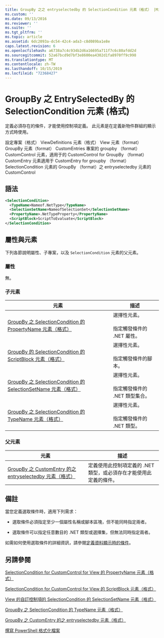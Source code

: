 ```yaml
---
title: GroupBy 之之 entryselectedby 的 SelectionCondition 元素（格式） |Microsoft Docs
ms.custom: ''
ms.date: 09/13/2016
ms.reviewer: ''
ms.suite: ''
ms.tgt_pltfrm: ''
ms.topic: article
ms.assetid: 6dc2093a-dc54-42c4-ada3-c8d089ba1e8e
caps.latest.revision: 6
ms.openlocfilehash: a6738a7c4c934b2d6a16695a711f7c6c80afdd2d
ms.sourcegitcommit: 52a67bcd9d7bf3e8600ea4302d1fa8970ff9c998
ms.translationtype: MT
ms.contentlocale: zh-TW
ms.lasthandoff: 10/15/2019
ms.locfileid: "72368427"
---
```

# <a name="selectioncondition-element-for-entryselectedby-for-groupby-format"></a>GroupBy 之 EntrySelectedBy 的 SelectionCondition 元素 (格式)

定義必須存在的條件，才能使用控制項定義。 此元素是在定義新物件群組的顯示方式時使用。

設定專案（格式） ViewDefinitions 元素（格式） View 元素（format） GroupBy 元素（format） CustomEntries 專案的 groupby （format） CustomControl 元素，適用于的 CustomControl for GroupBy （format） CustomEntry 元素適用于 CustomEntry for groupby （format） SelectionCondition 元素的 GroupBy （format）之 entryselectedby 元素的 CustomControl

## <a name="syntax"></a>語法

```xml
<SelectionCondition>
  <TypeName>Nameof.NetType</TypeName>
  <SelectionSetName>NameofSelectionSet</SelectionSetName>
  <PropertyName>.NetTypeProperty</PropertyName>
  <ScriptBlock>ScriptToEvaluate</ScriptBlock>
</SelectionCondition>
```

## <a name="attributes-and-elements"></a>屬性與元素

下列各節說明屬性、子專案，以及 `SelectionCondition` 元素的父元素。

### <a name="attributes"></a>屬性

無。

### <a name="child-elements"></a>子元素

|元素|描述|
|-------------|-----------------|
|[GroupBy 之 SelectionCondition 的 PropertyName 元素（格式）](./propertyname-element-for-selectioncondition-for-groupby-format.md)|選擇性元素。<br /><br /> 指定觸發條件的 .NET 屬性。|
|[GroupBy 的 SelectionCondition 的 ScriptBlock 元素（格式）](./scriptblock-element-for-selectioncondition-for-entryselectedby-for-groupby-format.md)|選擇性元素。<br /><br /> 指定觸發條件的腳本。|
|[GroupBy 之 SelectionCondition 的 SelectionSetName 元素（格式）](./selectionsetname-element-for-selectioncondition-for-groupby-format.md)|選擇性元素。<br /><br /> 指定觸發條件的 .NET 類型集合。|
|[GroupBy 之 SelectionCondition 的 TypeName 元素（格式）](./typename-element-for-selectioncondition-for-groupby-format.md)|選擇性元素。<br /><br /> 指定觸發條件的 .NET 類型。|

### <a name="parent-elements"></a>父元素

|元素|描述|
|-------------|-----------------|
|[GroupBy 之 CustomEntry 的之 entryselectedby 元素（格式）](./entryselectedby-element-for-customentry-for-groupby-format.md)|定義使用此控制項定義的 .NET 類型，或必須存在才能使用此定義的條件。|

## <a name="remarks"></a>備註

當您定義選取條件時，適用下列需求：

- 選取條件必須指定至少一個屬性名稱或腳本區塊，但不能同時指定兩者。

- 選取條件可以指定任意數目的 .NET 類型或選擇集，但無法同時指定兩者。

如需如何使用選取條件的詳細資訊，請參閱[定義資料顯示時的條件](./defining-conditions-for-displaying-data.md)。

## <a name="see-also"></a>另請參閱

[SelectionCondition for CustomControl for View 的 PropertyName 元素（格式）](./propertyname-element-for-selectioncondition-for-customcontrol-for-view-format.md)

[SelectionCondition for CustomControl for View 的 ScriptBlock 元素（格式）](./scriptblock-element-for-selectioncondition-for-customcontrol-for-view-format.md)

[View 的自訂控制項的 SelectionCondition 的 SelectionSetName 元素（格式）](./selectionsetname-element-for-selectioncondition-for-customcontrol-for-view-format.md)

[GroupBy 之 SelectionCondition 的 TypeName 元素（格式）](./typename-element-for-selectioncondition-for-groupby-format.md)

[GroupBy 之 CustomEntry 的之 entryselectedby 元素（格式）](./entryselectedby-element-for-customentry-for-groupby-format.md)

[撰寫 PowerShell 格式化檔案](./writing-a-powershell-formatting-file.md)
